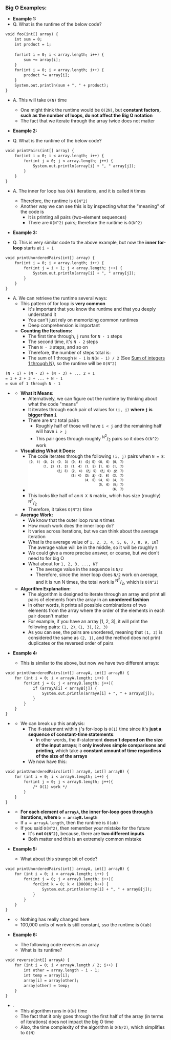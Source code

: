 ### Big O Examples:

* **Example 1:**
* Q. What is the runtime of the below code?
```
void foo(int[] array) {
    int sum = 0;
    int product = 1;
    
    for(int i = 0; i < array.length; i++) {
        sum += array[i];
    }
    for(int i = 0; i < array.length; i++) {
        product *= array[i];
    }
    System.out.println(sum + ", " + product);
}
```
* A. This will take `O(N)` time
    * One might think the runtime would be `O(2N)`, but **constant factors, such as the number of loops, do not affect
      the Big O notation**
    * The fact that we iterate through the array twice does not matter

* **Example 2:**
* Q. What is the runtime of the below code?
```
void printPairs(int[] array) {
    for(int i = 0; i < array.length; i++) {
        for(int j = 0; j < array.length; j++) {
            System.out.println(array[i] + ", " array[j]);
        }
    }
}
```
* A. The inner for loop has `O(N)` iterations, and it is called `N` times
    * Therefore, the runtime is `O(N^2)`
    * Another way we can see this is by inspecting what the "meaning" of the code is
        * It is printing all pairs (two-element sequences)
        * There are `O(N^2)` pairs; therefore the runtime is `O(N^2)`

* **Example 3:**
* Q. This is very similar code to the above example, but now the **inner for-loop** starts at `i + 1`
```
void printUnorderedPairs(int[] array) {
    for(int i = 0; i < array.length; i++) {
        for(int j = i + 1; j < array.length; j++) {
            System.out.println(array[i] + ", " array[j]);
        }
    }
}
```
* A. We can retrieve the runtime several ways:
    * This pattern of for loop is **very common**
        * It's important that you know the runtime and that you deeply understand it
        * You can't just rely on memorizing common runtimes
        * Deep comprehension is important
    * **Counting the Iterations:**
        * The first time through, `j` runs for `N - 1` steps
        * The second time, it's `N - 2` steps
        * Then `N - 3` steps, and so on
        * Therefore, the number of steps total is:
        * The sum of 1 through `N - 1` is `N(N - 1) / 2` (See [Sum of integers 1 through N](../Advanced_Topics/Sum_of_Integers_1_Through_N.md)), so the runtime will be `O(N^2)`

```
(N - 1) + (N - 2) + (N - 3) + ... 2 + 1
= 1 + 2 + 3 + ... + N - 1
= sum of 1 through N - 1
```
*
    * **What it Means:**
        * Alternatively, we can figure out the runtime by thinking about what the code "means"
        * It iterates through each pair of values for `(i, j)` **where `j` is bigger than `i`**
        * There are `N^2` total pairs
            * Roughly half of those will have `i < j` and the remaining half will have `i > j`
            * This pair goes through roughly <sup>N<sup>2</sup></sup>/<sub>2</sub> pairs so it does `O(N^2)` work
    * **Visualizing What it Does:**
        * The code iterates through the following `(i, j)` pairs when `N = 8`:
        * <img src="images/Big_O_Example_3_1.png" width="300">
        * This looks like half of an `N X N` matrix, which has size (roughly) <sup>N<sup>2</sup></sup>/<sub>2</sub>
        * Therefore, it takes `O(N^2)` time
    * **Average Work:**
        * We know that the outer loop runs `N` times
        * How much work does the inner loop do?
        * It varies across iterations, but we can think about the average iteration
        * What is the average value of `1, 2, 3, 4, 5, 6, 7, 8, 9, 10`? The average value will be in the middle, so it will be roughly `5`
        * We could give a more precise answer, or course, but we don't need to for big O
        * What about for `1, 2, 3, ..., N`?
            * The average value in the sequence is `N/2`
            * Therefore, since the inner loop does `N/2` work on average, and it is run N times, the total work is
              <sup>N<sup>2</sup></sup>/<sub>2</sub>, which is `O(N^2)`
    * **Algorithm Explanation:**
        * The algorithm is designed to iterate through an array and print all pairs of elements from the array in an
          **unordered fashion**
        * In other words, it prints all possible combinations of two elements from the array where the order of the
          elements in each pair doesn't matter
        * For example, if you have an array [1, 2, 3], it will print the following pairs: `(1, 2)`, `(1, 3)`, `(2, 3)`
        * As you can see, the pairs are unordered, meaning that `(1, 2)` is considered the same as `(2, 1)`, and the method does
          not print duplicates or the reversed order of pairs

* **Example 4:**
  * This is similar to the above, but now we have two different arrays:
```
void printUnorderedPairs(int[] arrayA, int[] arrayB) {
    for (int i = 0; i < arrayA.length; i++) {
        for(int j = 0; j < arrayB.length; j++){
            if (arrayA[i] < arrayB[j]) {
                System.out.println(arrayA[i] + ", " + arrayB[j]);
            }
        }
    }
}
```
* 
  * We can break up this analysis:
    * The if-statement within `j`'s for-loop is `O(1)` time since it's **just a sequence of constant-time statements**:
      * In other words, the if-statement **doesn't depend on the size of the input arrays**; it **only involves simple 
        comparisons and printing**, which take a **constant amount of time regardless of the size of the arrays**
    * We now have this:
```
void printUnorderedPairs(int[] arrayA, int[] arrayB) {
    for (int i = 0; i < arrayA.length; i++) {
        for(int j = 0; j < arrayB.length; j++){
            /* O(1) work */
        }
    }
}
```
* 
  * **For each element of `arrayA`, the inner for-loop goes through `b` iterations, where `b = arrayB.length`**
  * If `a = arrayA.length`, then the runtime is `O(ab)`
  * If you said `O(N^2)`, then remember your mistake for the future
    * It's **not `O(N^2)`**, because, there are **two different inputs**
    * Both matter and this is an extremely common mistake

* **Example 5:**
  * What about this strange bit of code?
```
void printUnorderedPairs(int[] arrayA, int[] arrayB) {
    for (int i = 0; i < arrayA.length; i++) {
        for(int j = 0; j < arrayB.length; j++){
            for(int k = 0; k < 100000; k++) {
                System.out.println(array[i] + ", " + arrayB[j]);
            }
        }
    }
}
```
* 
  * Nothing has really changed here
  * 100,000 units of work is still constant, sso the runtime is `O(ab)`

* **Example 6:**
  * The following code reverses an array
  * What is its runtime?
```
void reverse(int[] arrayA) {
    for (int i = 0; i < arrayA.length / 2; i++) {
        int other = array.length - i - 1;
        int temp = array[i];
        array[i] = array[other];
        array[other] = temp;
    }
}
```
* .
  * This algorithm runs in `O(N)` time
  * The fact that it only goes through the first half of the array (in terms of iterations) does not impact the big O time
  * Also, the time complexity of the algorithm is `O(N/2)`, which simplifies to `O(N)`